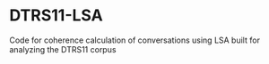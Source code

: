 # DTRS11-LSA
Code for coherence calculation of conversations using LSA built for analyzing the DTRS11 corpus
